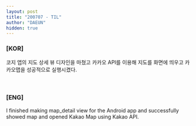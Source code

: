 ```yaml
---
layout: post
title: "200707 - TIL"
author: "DAEUN"
hidden: true
---
```


### [KOR]
코지 앱의 지도 상세 뷰 디자인을 마쳤고 카카오 API를 이용해 지도를 화면에 띄우고 카카오맵을 성공적으로 실행시켰다.
<br><br><br>
### [ENG]
I finished making map_detail view for the Android app and successfully showed map and opened Kakao Map using Kakao API.